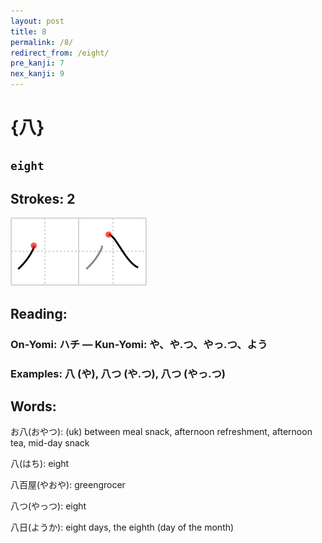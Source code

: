 ```yaml
---
layout: post
title: 8
permalink: /8/
redirect_from: /eight/
pre_kanji: 7
nex_kanji: 9
---
```


# {八}

## `eight`

## Strokes: 2

<div class="stroke"><img src="../images/E585AB.png" /></div>

## Reading:

### On-Yomi: ハチ &mdash; Kun-Yomi: や、や.つ、やっ.つ、よう

### Examples: 八 (や), 八つ (や.つ), 八つ (やっ.つ)

## Words:

お八(おやつ): (uk) between meal snack, afternoon refreshment, afternoon tea, mid-day snack

八(はち): eight

八百屋(やおや): greengrocer

八つ(やっつ): eight

八日(ようか): eight days, the eighth (day of the month)
